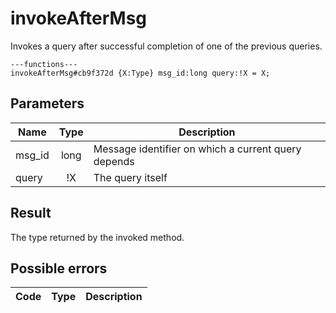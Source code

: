 # invokeAfterMsg
Invokes a query after successful completion of one of the previous queries.

```
---functions---
invokeAfterMsg#cb9f372d {X:Type} msg_id:long query:!X = X;
```

## Parameters
| Name | Type | Description |
| ---- | :----: | ----------- |
| msg_id | long | Message identifier on which a current query depends |
| query | !X | The query itself |


## Result
The type returned by the invoked method.

## Possible errors
| Code | Type | Description |
| ---- | :----: | ----------- |

